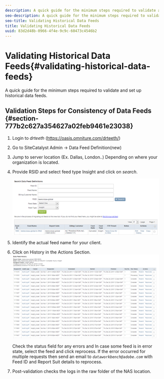 ```yaml
---
description: A quick guide for the minimum steps required to validate and set up historical data feeds.
seo-description: A quick guide for the minimum steps required to validate and set up historical data feeds.
seo-title: Validating Historical Data Feeds
title: Validating Historical Data Feeds
uuid: 83d2d48b-0966-4f4e-9c9c-60473c4546b2
---
```


# Validating Historical Data Feeds{#validating-historical-data-feeds}

A quick guide for the minimum steps required to validate and set up historical data feeds.

## Validation Steps for Consistency of Data Feeds {#section-777b2c627a354627a02feb9461e23038}

1. Login to *drteeth* (https://oasis.omniture.com/drteeth/) 
1. Go to SiteCatalyst Admin -> Data Feed Definition(new) 
1. Jump to server location (Ex. Dallas, London..) Depending on where your organization is located. 
1. Provide RSID and select feed type Insight and click on *search*.

   ![](assets/dwb_impl_historical.png)

1. Identify the actual feed name for your client. 
1. Click on History in the Actions Section. ![](assets/dwb_impl_historical1.png)

   Check the status field for any errors and In case some feed is in error state, select the feed and click reprocess. If the error occurred for multiple requests then send an email to *`dataworkbench@adobe.com`* with Feed ID and Report Suit details to reprocess. 

1. Post-validation checks the logs in the raw folder of the NAS location.

